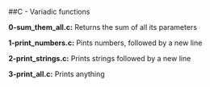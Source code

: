 ##C - Variadic functions

**0-sum_them_all.c:** Returns the sum of all its parameters

**1-print_numbers.c:** Pints numbers, followed by a new line

**2-print_strings.c:** Prints strings followed by a new line

**3-print_all.c:** Prints anything


